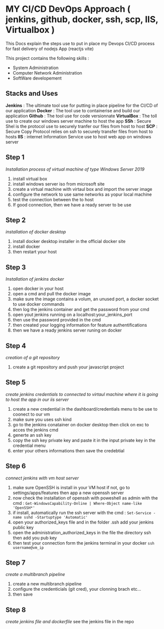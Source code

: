# MY CI/CD DevOps Approach ( jenkins, github, docker, ssh, scp, IIS, Virtualbox )

This Docs explain the steps use to put in place my Devops CI/CD process for fast delivery of nodejs App (reactjs vite)

This project contains the following skills :
- System Administration
- Computer Network Administration
- SoftWare developement

## Stacks and Uses
**Jenkins** : The ultimate tool use for putting in place pipeline for the CI/CD of our application
**Docker** : The tool use to containerise and build our application
**Github** : The tool use for code versionnate
**VirtualBox** : The toll use to create our windows server machine to host the app
**SSh** : Secure Shel is the protocol use to securely tranfer our files from host to host
**SCP** : Secure Copy Protocol relies on ssh to securely transfer files from host to hosts
**IIS** : internet Information Service use to host web app on windows server

## Step 1
*Installation process of virtual machine of type Windows Server 2019*
1. install virtual box
2. install windows server iso from microsoft site
3. create a virtual machine with virtaul box and import the server image
4. configure the network to use same networks as yopur local machine
5. test the connection between the to host
6. If good connection, then we have a ready server to be use

## Step 2
*installation of docker desktop*
1. install docker desktop installer in the official docker site
2. install docker
3. then restart your host

## Step 3
*Installation of jenkins docker*
1. open docker in your host
2. open a cmd and pull the docker image
3. make sure the image contains a volum, an unused port, a docker socket to use docker commands
4. then log the jenkins container and get the password from your cmd
5. open yout jenkins running on a localhost:your_jenkins_port
6. then use the password provided in the cmd
7. then created your logging information for feature authentifications
8. then we have a ready jenkins server runing on docker

## Step 4
*creation of a git repository*
1. create a git repository and push your javascript project

## Step 5
*create jenkins credentials to connected to virtaul machine where it is going to host the app in our iis server*
1. create a new credential in the dashboard/credentials menu to be use to coonect to our vm
2. make sure you uses ssh kind
3. go to the jenkins conatainer on docker desktop then click on exc to acces the jenkins cmd
4. generte an ssh key
5. copy the ssh key private key and paste it in the input private key in the credential menu
6. enter your others informations then save the credebtial

## Step 6
*connect jenkins with vm host server*
1. make sure OpenSSH is install in your VM host if not, go to settings/apps/features then app a new openssh server
2. now check the installation of openssh with poweshell as admin with the cmd : ```Get-WindowsCapability-Online | Where-Object name-like 'OpenSSH*'```
3. if install, automatically run the ssh server with the cmd : ``` Set-Service -name sshd -Startuptype 'Automatic' ```
4. open your authorized_keys file and in the folder .ssh add your jenkins public key
5. open the administration_authorized_keys in the file the directory ssh then add you pub key
6. then test your connection form the jenkins terminal in your docker ``` ssh username@vm_ip ```

## Step 7 
*create a multibranch pipeline*
1. create a new multibranch pipeline
2. configure the credenticials (git cred), your clonning brach etc...
3. then save

## Step 8
*create jenkins file and dockerfile*
see the jenkins file in the repo




